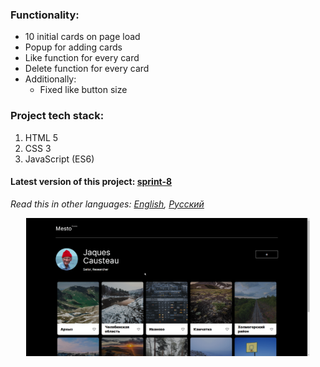 ### Functionality: 
* 10 initial cards on page load
* Popup for adding cards
* Like function for every card
* Delete function for every card
* Additionally:
  * Fixed like button size
    
### Project tech stack:
1. HTML 5
2. CSS 3
3. JavaScript (ES6)

#### Latest version of this project: [sprint-8](../sprint-8)
*Read this in other languages: [English](README.md), [Русский](README.ru.md)*

<p align="center">
  <img src="https://github.com/quis0/my-portfolio/blob/master/images/sprint-6-example.gif" width="90%" alt="" >
</p>
